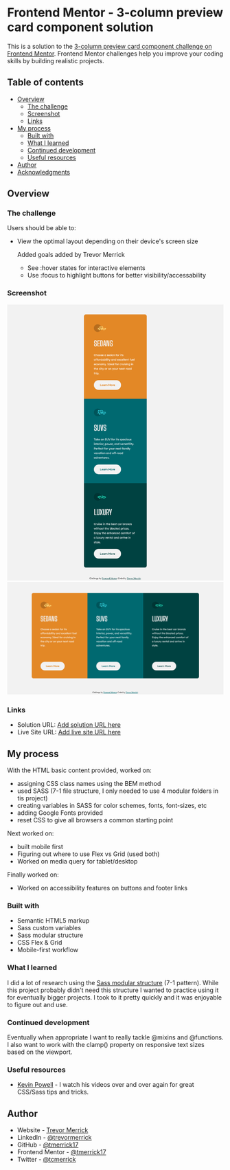 # Frontend Mentor - 3-column preview card component solution

This is a solution to the [3-column preview card component challenge on Frontend Mentor](https://www.frontendmentor.io/challenges/3column-preview-card-component-pH92eAR2-). Frontend Mentor challenges help you improve your coding skills by building realistic projects. 

## Table of contents

- [Overview](#overview)
  - [The challenge](#the-challenge)
  - [Screenshot](#screenshot)
  - [Links](#links)
- [My process](#my-process)
  - [Built with](#built-with)
  - [What I learned](#what-i-learned)
  - [Continued development](#continued-development)
  - [Useful resources](#useful-resources)
- [Author](#author)
- [Acknowledgments](#acknowledgments)


## Overview

### The challenge

Users should be able to:

- View the optimal layout depending on their device's screen size

  Added goals added by Trevor Merrick
  - See :hover states for interactive elements
  - Use :focus to highlight buttons for better visibility/accessability

### Screenshot

![](/design/screenshot-mobile.png)
![](/design/screenshot-desktop.png)


### Links

- Solution URL: [Add solution URL here](https://www.frontendmentor.io/solutions/mobile-first-webpage-using-sass-and-bem-kqYI50SN0)
- Live Site URL: [Add live site URL here](https://tmerrick17.github.io/3-column-preview-card/)

## My process

With the HTML basic content provided, worked on:
  - assigning CSS class names using the BEM method
  - used SASS (7-1 file structure, I only needed to use 4 modular folders in tis project)
  - creating variables in SASS for color schemes, fonts, font-sizes, etc
  - adding Google Fonts provided
  - reset CSS to give all browsers a common starting point

Next worked on:
  - built mobile first
  - Figuring out where to use Flex vs Grid (used both)
  - Worked on media query for tablet/desktop

Finally worked on:
  - Worked on accessibility features on buttons and footer links

### Built with

- Semantic HTML5 markup
- Sass custom variables
- Sass modular structure 
- CSS Flex & Grid
- Mobile-first workflow

### What I learned

I did a lot of research using the [Sass modular structure](https://sass-guidelin.es) (7-1 pattern).  While this project probably didn't need this structure I wanted to practice using it for eventually bigger projects.  I took to it pretty quickly and it was enjoyable to figure out and use.

### Continued development

Eventually when appropriate I want to really tackle @mixins and @functions.  I also want to work with the clamp() property on responsive text sizes based on the viewport.

### Useful resources

- [Kevin Powell](https://www.youtube.com/channel/UCJZv4d5rbIKd4QHMPkcABCw) - I watch his videos over and over again for great CSS/Sass tips and tricks.

## Author

- Website - [Trevor Merrick](https://trevormerrick.com)
- LinkedIn - [@trevormerrick](https://www.linkedin.com/in/trevormerrick/)
- GitHub - [@tmerrick17](https://github.com/tmerrick17/)
- Frontend Mentor - [@tmerrick17](https://www.frontendmentor.io/profile/tmerrick17)
- Twitter - [@tcmerrick](https://www.twitter.com/tcmerrick)


